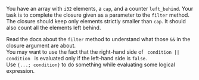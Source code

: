 

You have an array with `i32` elements, a `cap`, and a counter `left_behind`. Your task
is to complete the closure given as a parameter to the `filter` method. The closure
should keep only elements strictly smaller than `cap`. It should also count all the elements
left behind.

<div class="hint">
Read the docs about the <code>filter</code> method to understand what 
those <code>&&</code> in the closure argument are about.
</div>

<div class="hint">
You may want to use the fact that the right-hand side of <code> condition || condition </code> is
evaluated only if the left-hand side is <code>false</code>.
</div>

<div class="hint">
Use <code>{...; condition}</code> to do something while evaluating some logical 
expression.
</div>
